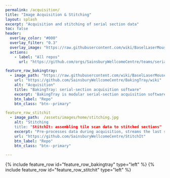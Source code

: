 ```yaml
---
permalink: /acquisition/
title: "Image Acquisition & Stitching"
layout: splash
excerpt: "Acquisition and stitching of serial section data"
toc: false
header:
  overlay_color: "#000"
  overlay_filter: "0.3"
  overlay_image: "https://raw.githubusercontent.com/wiki/BaselLaserMouse/StitchIt/images/rgb_brain_example.jpg"
  actions:
    - label: "All repos"
      url: "https://github.com/orgs/SainsburyWellcomeCentre/teams/serial2p/repositories"

feature_row_bakingtray:
  - image_path: "https://raw.githubusercontent.com/wiki/BaselLaserMouse/StitchIt/images/rgb_brain_example.jpg"
    url: "https://github.com/SainsburyWellcomeCentre/BakingTray/wiki"
    alt: "Acquisition"
    title: "BakingTray: serial-section acquisition software"
    excerpt: 'BakingTray is modular serial-section acquisition software for MATLAB. It can easily be modified to utilise any desired acquisition hardware (scanners, stages, etc). Images are currently acquired with [ScanImage](https://vidriotechnologies.com/), but BakingTray can easily be extended to work with any acquisition system (e.g. a spinning-disk confocal or your own scanning software).'
    btn_label: "Repo"
    btn_class: "btn--primary"

feature_row_stitchit
  - image_path:  /assets/images/home/stitching.jpg
    alt: "Stitching
    title: "StitchIt: assembling tile scan data to stitched sections"
    excerpt: "Pre-processes data during acquisition, streams the last stitched section to a web page, initiates stitching automatically when acquisition completes. Includes tools for downsampling and generally batch-processing image stacks. Operations highly parallelised for speed."
    url: "https://github.com/SainsburyWellcomeCentre/StitchIt"
    btn_label: "Repo"
    btn_class: "btn--primary"

---
```


{% include feature_row id="feature_row_bakingtray" type="left" %}
{% include feature_row id="feature_row_stitchit"   type="left" %}
